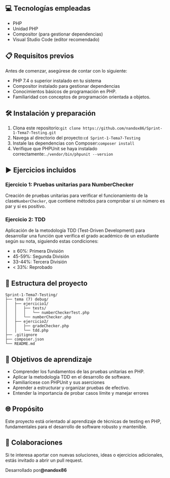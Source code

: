 ## <font>💻 Tecnologías empleadas</font>

* <font>PHP</font>
* <font>Unidad PHP</font>
* <font>Compositor (para gestionar dependencias)</font>
* <font>Visual Studio Code (editor recomendado)</font>

## <font>📋 Requisitos previos</font>

<font>Antes de comenzar, asegúrese de contar con lo siguiente:</font>

* <font>PHP 7.4 o superior instalado en tu sistema</font>
* <font>Compositor instalado para gestionar dependencias</font>
* <font>Conocimientos básicos de programación en PHP.</font>
* <font>Familiaridad con conceptos de programación orientada a objetos.</font>

## <font>🛠 Instalación y preparación</font>

1. <font>Clona este repositorio:</font>`git clone https://github.com/nandox86/Sprint-1-Tema7-Testing.git`
2. <font>Navega al directorio del proyecto:</font>`cd Sprint-1-Tema7-Testing`
3. <font>Instale las dependencias con Composer:</font>`composer install`
4. <font>Verifique que PHPUnit se haya instalado correctamente:</font>`./vendor/bin/phpunit --version`




## <font>▶ Ejercicios incluidos</font>

### <font>Ejercicio 1: Pruebas unitarias para NumberChecker</font>

<font>Creación de pruebas unitarias para verificar el funcionamiento de la clase</font>`NumberChecker`<font>, que contiene métodos para comprobar si un número es par y si es positivo.</font>

### <font>Ejercicio 2: TDD</font>

<font>Aplicación de la metodología TDD (Test-Driven Development) para desarrollar una función que verifica el grado académico de un estudiante según su nota, siguiendo estas condiciones:</font>

* <font>≥ 60%: Primera División</font>
* <font>45-59%: Segunda División</font>
* <font>33-44%: Tercera División</font>
* <font>< 33%: Reprobado</font>


## <font>📂 Estructura del proyecto</font>
 ```
Sprint-1-Tema7-Testing/  
├── tema (7) debug/  
│   ├── ejercicio1/  
│   │   ├── tests/  
│   │   │   └── numberCheckerTest.php  
│   │   └── numberChecker.php  
│   ├── ejercicio2/  
│   │   ├── gradeChecker.php  
│   │   └── tdd.php  
├── .gitignore  
├── composer.json  
└── README.md  
```


## <font>🎯 Objetivos de aprendizaje</font>

* <font>Comprender los fundamentos de las pruebas unitarias en PHP.</font>
* <font>Aplicar la metodología TDD en el desarrollo de software.</font>
* <font>Familiarícese con PHPUnit y sus aserciones</font>
* <font>Aprender a estructurar y organizar pruebas de efectivo.</font>
* <font>Entender la importancia de probar casos límite y manejar errores</font>

## <font>🌐 Propósito</font>

<font>Este proyecto está orientado al aprendizaje de técnicas de testing en PHP, fundamentales para el desarrollo de software robusto y mantenible.</font>

## <font>🤝 Colaboraciones</font>

<font>Si te interesa aportar con nuevas soluciones, ideas o ejercicios adicionales, estás invitado a abrir un pull request.</font>

<font>Desarrollado por</font>**@nandox86**
